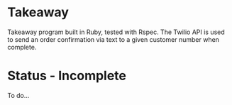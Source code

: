 Takeaway
========

Takeaway program built in Ruby, tested with Rspec. The Twilio API is used to send an order confirmation via text to a given customer number when complete.

Status - Incomplete
=========

To do...
